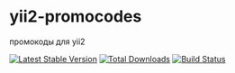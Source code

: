 # yii2-promocodes
промокоды для yii2

[![Latest Stable Version](https://img.shields.io/packagist/v/yiisoft/yii2-app-advanced.svg)](https://packagist.org/packages/sorokinmedia/yii2-promocodes)
[![Total Downloads](https://img.shields.io/packagist/dt/yiisoft/yii2-app-advanced.svg)](https://packagist.org/packages/sorokinmedia/yii2-promocodes)
[![Build Status](https://travis-ci.org/yiisoft/yii2-app-advanced.svg?branch=master)](https://travis-ci.org/sorokinmedia/yii2-promocodes)